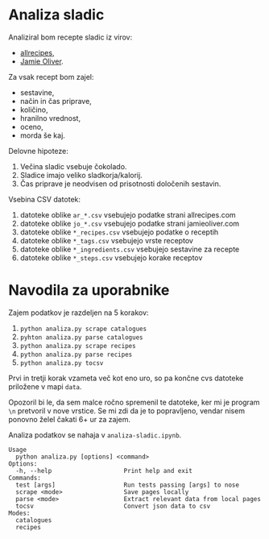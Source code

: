Analiza sladic
==============

Analiziral bom recepte sladic iz virov:
* [allrecipes](https://www.allrecipes.com/recipes/79/desserts/),
* [Jamie Oliver](https://www.jamieoliver.com/recipes/category/course/desserts/).

Za vsak recept bom zajel:
* sestavine,
* način in čas priprave,
* količino,
* hranilno vrednost,
* oceno,
* morda še kaj.

Delovne hipoteze:
1. Večina sladic vsebuje čokolado.
2. Sladice imajo veliko sladkorja/kalorij.
3. Čas priprave je neodvisen od prisotnosti določenih sestavin.

Vsebina CSV datotek:
1. datoteke oblike `ar_*.csv` vsebujejo podatke strani allrecipes.com
2. datoteke oblike `jo_*.csv` vsebujejo podatke strani jamieoliver.com
3. datoteke oblike `*_recipes.csv` vsebujejo podatke o receptih
4. datoteke oblike `*_tags.csv` vsebujejo vrste receptov
5. datoteke oblike `*_ingredients.csv` vsebujejo sestavine za recepte
6. datoteke oblike `*_steps.csv` vsebujejo korake receptov

# Navodila za uporabnike

Zajem podatkov je razdeljen na 5 korakov:
1. `python analiza.py scrape catalogues`
1. `pyhton analiza.py parse catalogues`
1. `python analiza.py scrape recipes`
1. `python analiza.py parse recipes`
1. `python analiza.py tocsv`

Prvi in tretji korak vzameta več kot eno uro, so pa končne cvs datoteke priložene v mapi `data`.

Opozoril bi le, da sem malce ročno spremenil te datoteke, ker mi je program `\n` pretvoril v nove vrstice.
Se mi zdi da je to popravljeno, vendar nisem ponovno želel čakati 6+ ur za zajem.

Analiza podatkov se nahaja v `analiza-sladic.ipynb`.

```
Usage
  python analiza.py [options] <command>
Options:
  -h, --help                    Print help and exit
Commands:
  test [args]                   Run tests passing [args] to nose
  scrape <mode>                 Save pages locally
  parse <mode>                  Extract relevant data from local pages
  tocsv                         Convert json data to csv
Modes:
  catalogues
  recipes
```
